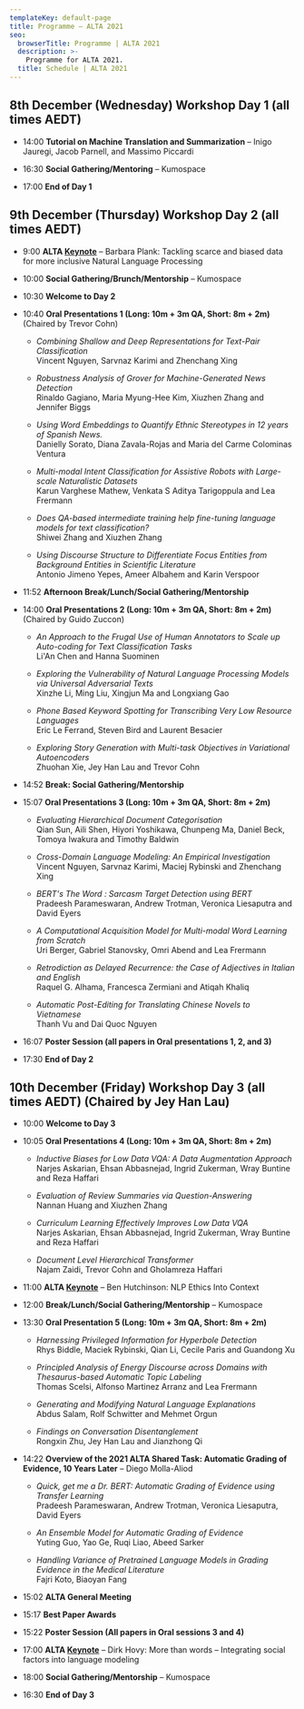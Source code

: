 ```yaml
---
templateKey: default-page
title: Programme – ALTA 2021
seo:
  browserTitle: Programme | ALTA 2021
  description: >-
    Programme for ALTA 2021.
  title: Schedule | ALTA 2021
---
```



## 8th December (Wednesday) Workshop Day 1 (all times AEDT)

* 14:00 **Tutorial on Machine Translation and Summarization** – Inigo Jauregi, Jacob Parnell, and Massimo Piccardi

* 16:30 **Social Gathering/Mentoring** – Kumospace

* 17:00 **End of Day 1**

## 9th December (Thursday) Workshop Day 2 (all times AEDT)

* 9:00 **ALTA [Keynote](/keynotes)** – Barbara Plank: Tackling scarce and biased data for more inclusive Natural Language Processing

* 10:00 **Social Gathering/Brunch/Mentorship** – Kumospace

* 10:30 **Welcome to Day 2**

* 10:40 **Oral Presentations 1 (Long: 10m + 3m QA, Short: 8m + 2m)** (Chaired by Trevor Cohn)

  * <span class="badge badge-long"></span> _Combining Shallow and Deep Representations for Text-Pair Classification_     
    Vincent Nguyen, Sarvnaz Karimi and Zhenchang Xing   
    <!-- **[Paper](/files/ALTA2021_paper_16_L1.pdf)**    **[Poster](/files/ALTA2021_poster_16_L1.pdf)** -->
    
  * <span class="badge badge-long"></span> _Robustness Analysis of Grover for Machine-Generated News Detection_     
    Rinaldo Gagiano, Maria Myung-Hee Kim, Xiuzhen Zhang and Jennifer Biggs   
    <!-- **[Paper](/files/ALTA2021_paper_24_L2.pdf)**    **[Poster](/files/ALTA2021_poster_24_L2.pdf)** -->
 
  * <span class="badge badge-long"></span> _Using Word Embeddings to Quantify Ethnic Stereotypes in 12 years of Spanish News._     
    Danielly Sorato, Diana Zavala-Rojas and Maria del Carme Colominas Ventura   
    <!-- **[Paper](/files/ALTA2021_paper_5_L3.pdf)**    **[Poster](/files/ALTA2021_poster_5_L3.pdf)** -->
    
  * <span class="badge badge-long"></span> _Multi-modal Intent Classification for Assistive Robots with Large-scale Naturalistic Datasets_     
    Karun Varghese Mathew, Venkata S Aditya Tarigoppula and Lea Frermann    
    <!-- **[Paper](/files/ALTA2021_paper_6_L4.pdf)**    **[Poster](/files/ALTA2021_poster_6_L4.pdf)** -->
  
  * <span class="badge badge-short"></span> _Does QA-based intermediate training help fine-tuning language models for text classification?_     
    Shiwei Zhang and Xiuzhen Zhang    
    <!-- **[Paper](/files/ALTA2021_paper_6_L4.pdf)**    **[Poster](/files/ALTA2021_poster_6_L4.pdf)** -->

  * <span class="badge badge-short"></span> _Using Discourse Structure to Differentiate Focus Entities from Background Entities in Scientific Literature_     
    Antonio Jimeno Yepes, Ameer Albahem and Karin Verspoor    
    <!-- **[Paper](/files/ALTA2021_paper_6_L4.pdf)**    **[Poster](/files/ALTA2021_poster_6_L4.pdf)** -->
    
* 11:52 **Afternoon Break/Lunch/Social Gathering/Mentorship** 

* 14:00 **Oral Presentations 2 (Long: 10m + 3m QA, Short: 8m + 2m)** (Chaired by Guido Zuccon)

  * <span class="badge badge-long"></span> _An Approach to the Frugal Use of Human Annotators to Scale up Auto-coding for Text Classification Tasks_  
    Li'An Chen and Hanna Suominen   
    <!-- **[Paper](/files/ALTA2021_paper_17_S1.pdf)**    **[Poster](/files/ALTA2021_poster_17_S1.pdf)** -->
  
  * <span class="badge badge-long"></span> _Exploring the Vulnerability of Natural Language Processing Models via Universal Adversarial Texts_  
    Xinzhe Li, Ming Liu, Xingjun Ma and Longxiang Gao   
    <!-- **[Paper](/files/ALTA2021_paper_22_S2.pdf)**    **[Poster](/files/ALTA2021_poster_22_S2.pdf)** -->
  
  * <span class="badge badge-long"></span> _Phone Based Keyword Spotting for Transcribing Very Low Resource Languages_  
    Eric Le Ferrand, Steven Bird and Laurent Besacier   
    <!-- **[Paper](/files/ALTA2021_paper_25_S3.pdf)**    **[Poster](/files/ALTA2021_poster_25_S3.pdf)** -->
  
  * <span class="badge badge-long"></span> _Exploring Story Generation with Multi-task Objectives in Variational Autoencoders_  
    Zhuohan Xie, Jey Han Lau and Trevor Cohn   
    <!-- **[Paper](/files/ALTA2021_paper_27_S4.pdf)**    **[Poster](/files/ALTA2021_poster_27_S4.pdf)** -->
  
* 14:52 **Break: Social Gathering/Mentorship**

* 15:07 **Oral Presentations 3 (Long: 10m + 3m QA, Short: 8m + 2m)** 

  * <span class="badge badge-short"></span> _Evaluating Hierarchical Document Categorisation_  
    Qian Sun, Aili Shen, Hiyori Yoshikawa, Chunpeng Ma, Daniel Beck, Tomoya Iwakura and Timothy Baldwin  
    <!-- **[Poster](/files/ALTA2021_poster_8_A1.pdf)**  -->
  
  * <span class="badge badge-short"></span> _Cross-Domain Language Modeling: An Empirical Investigation_  
    Vincent Nguyen, Sarvnaz Karimi, Maciej Rybinski and Zhenchang Xing  
    <!-- **[Poster](/files/ALTA2021_poster_10_A2.pdf)**  -->
  
  * <span class="badge badge-short"></span> _BERT's The Word : Sarcasm Target Detection using BERT_  
    Pradeesh Parameswaran, Andrew Trotman, Veronica Liesaputra and David Eyers  
    <!-- **[Poster](/files/ALTA2021_poster_13_A3.pdf)**  -->
  
  * <span class="badge badge-abstract"></span> _A Computational Acquisition Model for Multi-modal Word Learning from Scratch_  
    Uri Berger, Gabriel Stanovsky, Omri Abend and Lea Frermann    
    <!-- **[Poster](/files/ALTA2021_poster_13_A3.pdf)**  -->
  
  * <span class="badge badge-short"></span> _Retrodiction as Delayed Recurrence: the Case of Adjectives in Italian and English_  
    Raquel G. Alhama, Francesca Zermiani and Atiqah Khaliq    
    <!-- **[Poster](/files/ALTA2021_poster_13_A3.pdf)**  -->

  * <span class="badge badge-short"></span> _Automatic Post-Editing for Translating Chinese Novels to Vietnamese_  
    Thanh Vu and Dai Quoc Nguyen    
    <!-- **[Poster](/files/ALTA2021_poster_13_A3.pdf)**  -->

* 16:07 **Poster Session (all papers in Oral presentations 1, 2, and 3)** 

* 17:30 **End of Day 2**

## 10th December (Friday) Workshop Day 3 (all times AEDT) (Chaired by Jey Han Lau)

* 10:00 **Welcome to Day 3**

* 10:05 **Oral Presentations 4 (Long: 10m + 3m QA, Short: 8m + 2m)** 

  * <span class="badge badge-abstract"></span> _Inductive Biases for Low Data VQA: A Data Augmentation Approach_  
    Narjes Askarian, Ehsan Abbasnejad, Ingrid Zukerman, Wray Buntine and Reza Haffari   
    <!-- **[Paper](/files/ALTA2021_paper_28_L5.pdf)**    **[Poster](/files/ALTA2021_poster_28_L5.pdf)** -->

  * <span class="badge badge-long"></span> _Evaluation of Review Summaries via Question-Answering_  
    Nannan Huang and Xiuzhen Zhang   
    <!-- **[Paper](/files/ALTA2021_paper_28_L5.pdf)**    **[Poster](/files/ALTA2021_poster_28_L5.pdf)** -->

  * <span class="badge badge-long"></span> _Curriculum Learning Effectively Improves Low Data VQA_  
    Narjes Askarian, Ehsan Abbasnejad, Ingrid Zukerman, Wray Buntine and Reza Haffari   
    <!-- **[Paper](/files/ALTA2021_paper_28_L5.pdf)**    **[Poster](/files/ALTA2021_poster_28_L5.pdf)** -->

  * <span class="badge badge-long"></span> _Document Level Hierarchical Transformer_  
    Najam Zaidi, Trevor Cohn and Gholamreza Haffari   
    <!-- **[Paper](/files/ALTA2021_paper_28_L5.pdf)**    **[Poster](/files/ALTA2021_poster_28_L5.pdf)** -->

* 11:00 **ALTA [Keynote](/keynotes)** – Ben Hutchinson: NLP Ethics Into Context

* 12:00 **Break/Lunch/Social Gathering/Mentorship** – Kumospace

* 13:30 **Oral Presentation 5 (Long: 10m + 3m QA, Short: 8m + 2m)**   

  * <span class="badge badge-long"></span> _Harnessing Privileged Information for Hyperbole Detection_  
    Rhys Biddle, Maciek Rybinski, Qian Li, Cecile Paris and Guandong Xu   
    <!-- **[Paper](/files/ALTA2021_paper_28_L5.pdf)**    **[Poster](/files/ALTA2021_poster_28_L5.pdf)** -->
    
  * <span class="badge badge-long"></span> _Principled Analysis of Energy Discourse across Domains with Thesaurus-based Automatic Topic Labeling_  
    Thomas Scelsi, Alfonso Martinez Arranz and Lea Frermann   
    <!-- **[Paper](/files/ALTA2021_paper_9_L6.pdf)**    **[Poster](/files/ALTA2021_poster_9_L6.pdf)** -->
    
  * <span class="badge badge-long"></span> _Generating and Modifying Natural Language Explanations_  
    Abdus Salam, Rolf Schwitter and Mehmet Orgun   
    <!-- **[Paper](/files/ALTA2021_paper_18_L7.pdf)**    **[Poster](/files/ALTA2021_poster_18_L7.pdf)** -->
    
  * <span class="badge badge-long"></span> _Findings on Conversation Disentanglement_  
    Rongxin Zhu, Jey Han Lau and Jianzhong Qi  
    <!-- **[Paper](/files/ALTA2021_paper_11_L8.pdf)**    **[Poster](/files/ALTA2021_poster_11_L8.pdf)** -->
    
* 14:22 **Overview of the 2021 ALTA Shared Task: Automatic Grading of Evidence, 10 Years Later** – Diego Molla-Aliod

  *  _Quick, get me a Dr. BERT: Automatic Grading of Evidence using Transfer Learning_  
   Pradeesh Parameswaran, Andrew Trotman, Veronica Liesaputra, David Eyers   
    <!-- **[Paper](/files/ALTA2021_paper_2_S5.pdf)**    **[Poster](/files/ALTA2021_poster_2_S5.pdf)** -->
  
  * _An Ensemble Model for Automatic Grading of Evidence_  
    Yuting Guo, Yao Ge, Ruqi Liao, Abeed Sarker  
    <!-- **[Paper](/files/ALTA2021_paper_20_S6.pdf)**    **[Poster](/files/ALTA2021_poster_20_S6.pdf)** -->
  
  * _Handling Variance of Pretrained Language Models in Grading Evidence in the Medical Literature_  
    Fajri Koto, Biaoyan Fang   
    <!-- **[Paper](/files/ALTA2021_paper_21_S7.pdf)**    **[Poster](/files/ALTA2021_poster_21_S7.pdf)** -->
  
* 15:02 **ALTA General Meeting** 

* 15:17 **Best Paper Awards** 

* 15:22 **Poster Session (All papers in Oral sessions 3 and 4)**

* 17:00 **ALTA [Keynote](/keynotes)** – Dirk Hovy: More than words – Integrating social factors into language modeling

* 18:00 **Social Gathering/Mentorship** – Kumospace

* 16:30 **End of Day 3**

